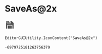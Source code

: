 # SaveAs@2x
![](/img/SaveAs@2x.png)

``` CSharp
EditorGUIUtility.IconContent("SaveAs@2x")
```
```
-6979725181263756379
```

